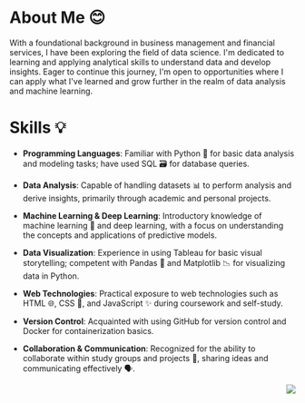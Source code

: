# About Me 😊
With a foundational background in business management and financial services, I have been exploring the field of data science. I'm dedicated to learning and applying analytical skills to understand data and develop insights. Eager to continue this journey, I'm open to opportunities where I can apply what I've learned and grow further in the realm of data analysis and machine learning.

# Skills 💡
- **Programming Languages**: Familiar with Python 🐍 for basic data analysis and modeling tasks; have used SQL 🗃️ for database queries.

- **Data Analysis**: Capable of handling datasets 📊 to perform analysis and derive insights, primarily through academic and personal projects.

- **Machine Learning & Deep Learning**: Introductory knowledge of machine learning 🤖 and deep learning, with a focus on understanding the concepts and applications of predictive models.

- **Data Visualization**: Experience in using Tableau for basic visual storytelling; competent with Pandas 🐼 and Matplotlib 📉 for visualizing data in Python.

- **Web Technologies**: Practical exposure to web technologies such as HTML 🌐, CSS 🎨, and JavaScript ✨ during coursework and self-study.

- **Version Control**: Acquainted with using GitHub for version control and Docker for containerization basics.

- **Collaboration & Communication**: Recognized for the ability to collaborate within study groups and projects 🤝, sharing ideas and communicating effectively 🗣️.



<img align="right" src="https://github-readme-stats.vercel.app/api?username=YK-Lu&show_icons=true&icon_color=CE1D2D&text_color=718096&bg_color=ffffff&hide_title=true" />
